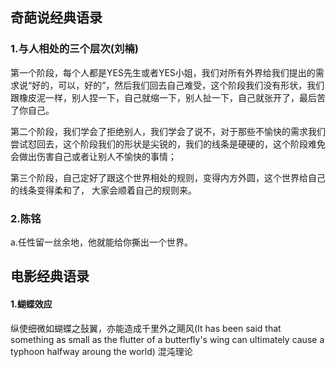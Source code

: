 ## 奇葩说经典语录

### 1.与人相处的三个层次(刘楠)

 第一个阶段，每个人都是YES先生或者YES小姐，我们对所有外界给我们提出的需求说“好的，可以，好的”，然后我们回去自己难受，这个阶段我们没有形状，我们跟橡皮泥一样，别人捏一下，自己就缩一下，别人扯一下，自己就张开了，最后苦了你自己。

第二个阶段，我们学会了拒绝别人，我们学会了说不，对于那些不愉快的需求我们尝试怼回去，这个阶段我们的形状是尖锐的，我们的线条是硬硬的，这个阶段难免会做出伤害自己或者让别人不愉快的事情；

第三个阶段，自己定好了跟这个世界相处的规则，变得内方外圆，这个世界给自己的线条变得柔和了， 大家会顺着自己的规则来。

### 2.陈铭

a.任性留一丝余地，他就能给你撕出一个世界。



## 电影经典语录

#### 1.蝴蝶效应

纵使细微如蝴蝶之鼔翼，亦能造成千里外之飓风(It has been said that something as small as the flutter of a butterfly's wing can ultimately cause a typhoon halfway aroung the world)  混沌理论









